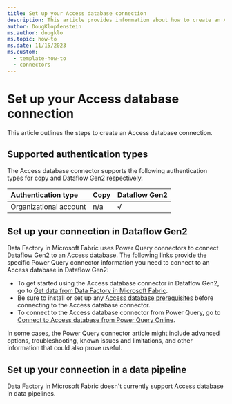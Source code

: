 ```yaml
---
title: Set up your Access database connection
description: This article provides information about how to create an Access database connection in Microsoft Fabric.
author: DougKlopfenstein
ms.author: dougklo
ms.topic: how-to
ms.date: 11/15/2023
ms.custom:
  - template-how-to
  - connectors
---
```


# Set up your Access database connection

This article outlines the steps to create an Access database connection.

## Supported authentication types

The Access database connector supports the following authentication types for copy and Dataflow Gen2 respectively.  

|Authentication type |Copy |Dataflow Gen2 |
|:---|:---|:---|
|Organizational account| n/a | √ |

## Set up your connection in Dataflow Gen2

Data Factory in Microsoft Fabric uses Power Query connectors to connect Dataflow Gen2 to an Access database. The following links provide the specific Power Query connector information you need to connect to an Access database in Dataflow Gen2:

- To get started using the Access database connector in Dataflow Gen2, go to [Get data from Data Factory in Microsoft Fabric](/power-query/where-to-get-data#get-data-from-data-factory-in-microsoft-fabric-preview).
- Be sure to install or set up any [Access database prerequisites](/power-query/connectors/access-database#prerequisites) before connecting to the Access database connector.
- To connect to the Access database connector from Power Query, go to [Connect to Access database from Power Query Online](/power-query/connectors/access-database#connect-to-an-access-database-from-power-query-online).

In some cases, the Power Query connector article might include advanced options, troubleshooting, known issues and limitations, and other information that could also prove useful.

## Set up your connection in a data pipeline

Data Factory in Microsoft Fabric doesn't currently support Access database in data pipelines.
